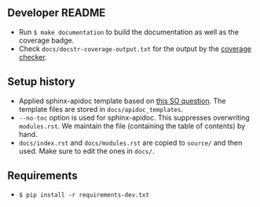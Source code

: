 ## Developer README
* Run `$ make documentation` to build the documentation as well as the coverage badge.
* Check `docs/docstr-coverage-output.txt` for the output by the [coverage checker](https://github.com/HunterMcGushion/docstr_coverage).

## Setup history
* Applied sphinx-apidoc template based on [this SO question](https://stackoverflow.com/questions/50361218/remove-the-word-module-from-sphinx-documentation).
  The template files are stored in `docs/apidoc_templates`.
* `--no-toc` option is used for sphinx-apidoc. This suppresses overwriting `modules.rst`.
  We maintain the file (containing the table of contents) by hand.
* `docs/index.rst` and `docs/modules.rst` are copied to `source/` and then used. Make sure to edit the ones in `docs/`.

## Requirements
* `$ pip install -r requirements-dev.txt`
